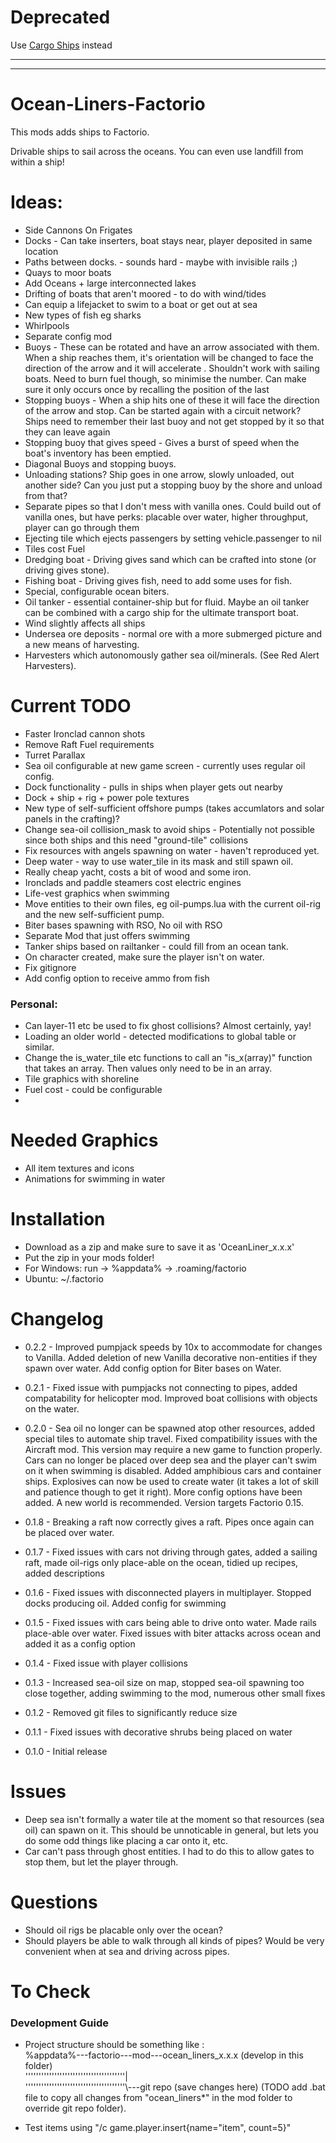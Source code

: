 
# Deprecated
Use [Cargo Ships](https://github.com/rudegrass/cargo_ships) instead

-----------------------------------------------------
-----------------------------------------------------


# Ocean-Liners-Factorio
This mods adds ships to Factorio.

Drivable ships to sail across the oceans. You can even use landfill from within a ship!

# Ideas: <br>

* Side Cannons On Frigates <br>
* Docks - Can take inserters, boat stays near, player deposited in same location <br>
* Paths between docks. - sounds hard - maybe with invisible rails ;) <br>
* Quays to moor boats
* Add Oceans + large interconnected lakes
* Drifting of boats that aren't moored - to do with wind/tides
* Can equip a lifejacket to swim to a boat or get out at sea
* New types of fish eg sharks
* Whirlpools
* Separate config mod
* Buoys - These can be rotated and have an arrow associated with them. When a ship reaches them, it's orientation will be changed to face the direction of the arrow and it will accelerate . Shouldn't work with sailing boats. Need to burn fuel though, so minimise the number. Can make sure it only occurs once by recalling the position of the last
* Stopping buoys - When a ship hits one of these it will face the direction of the arrow and stop. Can be started again with a circuit network? Ships need to remember their last buoy and not get stopped by it so that they can leave again
* Stopping buoy that gives speed - Gives a burst of speed when the boat's inventory has been emptied.
* Diagonal Buoys and stopping buoys.
* Unloading stations? Ship goes in one arrow, slowly unloaded, out another side? Can you just put a stopping buoy by the shore and unload from that?
* Separate pipes so that I don't mess with vanilla ones. Could build out of vanilla ones, but have perks: placable over water, higher throughput, player can go through them
* Ejecting tile which ejects passengers by setting vehicle.passenger to nil
* Tiles cost Fuel
* Dredging boat - Driving gives sand which can be crafted into stone (or driving gives stone).
* Fishing boat - Driving gives fish, need to add some uses for fish.
* Special, configurable ocean biters.
* Oil tanker - essential container-ship but for fluid. Maybe an oil tanker can be combined with a cargo ship for the ultimate transport boat.
* Wind slightly affects all ships
* Undersea ore deposits - normal ore with a more submerged picture and a new means of harvesting.
* Harvesters which autonomously gather sea oil/minerals. (See Red Alert Harvesters).



# Current TODO <br>

* Faster Ironclad cannon shots
* Remove Raft Fuel requirements
* Turret Parallax <br>
* Sea oil configurable at new game screen - currently uses regular oil config.
* Dock functionality - pulls in ships when player gets out nearby <br>
* Dock + ship + rig + power pole textures  <br>
* New type of self-sufficient offshore pumps (takes accumlators and solar panels in the crafting)?
* Change sea-oil collision_mask to avoid ships - Potentially not possible since both ships and this need "ground-tile" collisions
* Fix resources with angels spawning on water - haven't reproduced yet.
* Deep water - way to use water_tile in its mask and still spawn oil.
* Really cheap yacht, costs a bit of wood and some iron.
* Ironclads and paddle steamers cost electric engines
* Life-vest graphics when swimming
* Move entities to their own files, eg oil-pumps.lua with the current oil-rig and the new self-sufficient pump.
* Biter bases spawning with RSO, No oil with RSO
* Separate Mod that just offers swimming
* Tanker ships based on railtanker - could fill from an ocean tank.
* On character created, make sure the player isn't on water.
* Fix gitignore
* Add config option to receive ammo from fish

### Personal:

* Can layer-11 etc be used to fix ghost collisions? Almost certainly, yay!
* Loading an older world - detected modifications to global table or similar.
* Change the is_water_tile etc functions to call an "is_x(array)" function that takes an array. Then values only need to be in an array.
* Tile graphics with shoreline
* Fuel cost - could be configurable
*




# Needed Graphics
* All item textures and icons
* Animations for swimming in water


# Installation <br>

* Download as a zip and make sure to save it as 'OceanLiner_x.x.x' <br>
* Put the zip in your mods folder! <br>
* For Windows:  run -> %appdata% -> .roaming/factorio <br>
* Ubuntu: ~/.factorio


# Changelog <br>
* 0.2.2 - Improved pumpjack speeds by 10x to accommodate for changes to Vanilla. Added deletion of new Vanilla decorative non-entities if they spawn over water. Add config option for Biter bases on Water. 
* 0.2.1 - Fixed issue with pumpjacks not connecting to pipes, added compatability for helicopter mod. Improved boat collisions with objects on the water.
* 0.2.0 - Sea oil no longer can be spawned atop other resources, added special tiles to automate ship travel. Fixed compatibility issues with the Aircraft mod. This version may require a new game to function properly. Cars can no longer be placed over deep sea and the player can't swim on it when swimming is disabled. Added amphibious cars and container ships. Explosives can now be used to create water (it takes a lot of skill and patience though to get it right). More config options have been added.
A new world is recommended. Version targets Factorio 0.15.

* 0.1.8 - Breaking a raft now correctly gives a raft. Pipes once again can be placed over water.
* 0.1.7 - Fixed issues with cars not driving through gates, added a sailing raft, made oil-rigs only place-able on the ocean, tidied up recipes, added descriptions
* 0.1.6 - Fixed issues with disconnected players in multiplayer. Stopped docks producing oil. Added config for swimming
* 0.1.5 - Fixed issues with cars being able to drive onto water. Made rails place-able over water. Fixed issues with biter attacks across ocean and added it as a config option
* 0.1.4 - Fixed issue with player collisions
* 0.1.3 - Increased sea-oil size on map, stopped sea-oil spawning too close together, adding swimming to the mod, numerous other small fixes
* 0.1.2 - Removed git files to significantly reduce size
* 0.1.1 - Fixed issues with decorative shrubs being placed on water
* 0.1.0 - Initial release

# Issues <br>

* Deep sea isn't formally a water tile at the moment so that resources (sea oil) can spawn on it. This should be unnoticable in general, but lets you do some odd things like placing a car onto it, etc.
* Car can't pass through ghost entities. I had to do this to allow gates to stop them, but let the player through.


# Questions <br>

* Should oil rigs be placable only over the ocean?
* Should players be able to walk through all kinds of pipes? Would be very convenient when at sea and driving across pipes.

# To Check <br>

### Development Guide
* Project structure should be something like : <br>
%appdata%---factorio---mod---ocean_liners_x.x.x (develop in this folder) <br>
 ''''''''''''''''''''''''''''''''''''''|<br>
 ''''''''''''''''''''''''''''''''''''''\\---git repo (save changes here) (TODO add .bat file to copy all changes from "ocean_liners*" in the mod folder to override git repo folder).

* Test items using "/c game.player.insert{name="item", count=5}"
